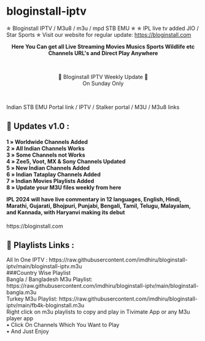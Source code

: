# bloginstall-iptv
✯ Bloginstall IPTV / M3u8 / m3u / mpd STB EMU ✯
✯ IPL live tv added JIO / Star Sports ✯
Visit our website for regular update: https://bloginstall.com
<p align="center"><b>Here You Can get all Live Streaming Movies Musics Sports Wildlife etc Channels URL's and Direct Play Anywhere</b></p><br>

<p align="center">🔕 Bloginstall IPTV Weekly Update 🔕 <br> On Sunday Only</p><br>

<p>Indian STB EMU Portal link / IPTV / Stalker portal / M3U / M3u8 links</p>
<h2> 🍃 Updates v1.0 : </h2>
 
<h4>

1 » Worldwide Channels Added<br>
2 » All Indian Channels Works<br>
3 » Some Channels not Works<br>
4 » Zee5, Voot, MX & Sony Channels Updated<br>
5 » New Indian Channels Added<br>
6 » Indian Tataplay Channels Added<br>
7 » Indian Movies Playlists Added<br> 
8 » Update your M3U files weekly from here<br>

IPL 2024 will have live commentary in 12 languages, English, Hindi, Marathi, Gujarati, Bhojpuri, Punjabi, Bengali, Tamil, Telugu, Malayalam, and Kannada, with Haryanvi making its debut
</h4>
https://bloginstall.com
<br> 

<h2> 📙 Playlists Links : </h2>
 All In One IPTV :     https://raw.githubusercontent.com/imdhiru/bloginstall-iptv/main/bloginstall-iptv.m3u
 <br/>
 ###Country Wise Playlist
 <br/>
 Bangla / Bangladesh M3u Playlist: https://raw.githubusercontent.com/imdhiru/bloginstall-iptv/main/bloginstall-bangla.m3u
 <br/>
 Turkey M3u Playlist: https://raw.githubusercontent.com/imdhiru/bloginstall-iptv/main/fb4k-bloginstall.m3u
 <br/>
  Right click on m3u playlists to copy and play in Tivimate App or any M3u player app<br>
• Click On Channels Which You Want to Play<br>
• And Just Enjoy
